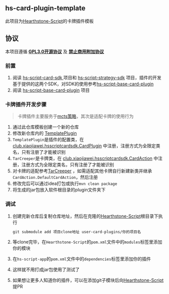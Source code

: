 ## hs-card-plugin-template

此项目为[Hearthstone-Script](https://github.com/xjw580/Hearthstone-Script)的卡牌插件模板




## 协议

本项目遵循 **[GPL3.0开源协议](file:///S:/IdeaProjects/hs-card-plugin-template/LICENSE)** 及 **[禁止商用附加协议](file:///S:/IdeaProjects/hs-card-plugin-template/LICENSE1)**



### 前置

1. 阅读 [hs-script-card-sdk ](https://github.com/xjw580/hs-script-card-sdk)项目和 [hs-script-strategy-sdk](https://github.com/xjw580/hs-script-strategy-sdk) 项目，插件的开发基于提供的这两个SDK，对SDK的使用参考[hs-script-base-card-plugin](https://github.com/xjw580/hs-script-base-card-plugin/tree/4d339b52aa48cf11e2b33e1c4da54e4dd96871f6/src/main/kotlin/club/xiaojiawei/hsscriptbasecard/bean)
2. 阅读 [hs-script-base-card-plugin](https://github.com/xjw580/hs-script-base-card-plugin) 项目



### 卡牌插件开发步骤

> 卡牌插件主要服务于[mcts策略](https://github.com/xjw580/hs-script-base-strategy-plugin/blob/287bd9727d971663dc281c85aa4feda8a0eff421/src/main/kotlin/club/xiaojiawei/hsscriptbasestrategy/strategy/HsMCTSDeckStrategy.kt)，其次是适配卡牌的使用行为

1. 通过此仓库模板创建一个新的仓库
2. 修改新仓库内的  [TemplatePlugin](src\main\kotlin\club\xiaojiawei\cardplugintemplate\TemplatePlugin.kt)
3. `TemplatePlugin`是插件的配置类，在 [club.xiaojiawei.hsscriptcardsdk.CardPlugin](src\main\resources\META-INF\services\club.xiaojiawei.hsscriptcardsdk.CardPlugin) 中注册，注册方式为全限定类名，只有注册了才能被识别
4. `TarCreeper`是卡牌类，在 [club.xiaojiawei.hsscriptcardsdk.CardAction](src\main\resources\META-INF\services\club.xiaojiawei.hsscriptcardsdk.CardAction)  中注册，注册方式为全限定类名，只有注册了才能被识别
5.  对卡牌的适配参考[TarCreeper](src\main\kotlin\club\xiaojiawei\cardplugintemplate\TarCreeper.kt) ，如需适配其他卡牌自行新建新类并继承`CardAction.DefaultCardAction`，然后注册
6. 修改完后可以通过idea打包或执行`mvn clean package`
7. 将生成的jar包放入软件根目录的plugin文件夹下



### 调试

1. 创建完新仓库后复制仓库地址，然后在克隆的[Hearthstone-Script](https://github.com/xjw580/Hearthstone-Script)根目录下执行

   ```tex
   git submodule add 项目clone地址 user-card-plugins/你的项目名
   ```

2. 等clone完毕，在`Hearthstone-Script`的`pom.xml`文件中的`modules`标签里添加你的模块

3. 在`hs-script-app`的`pom.xml`文件中的`dependencies`标签里添加你的插件

4. 这样就不用打成jar包使用了测试了

5. 如果想让更多人知道你的插件，可以在添加git子模块后向[Hearthstone-Script](https://github.com/xjw580/Hearthstone-Script)提PR
